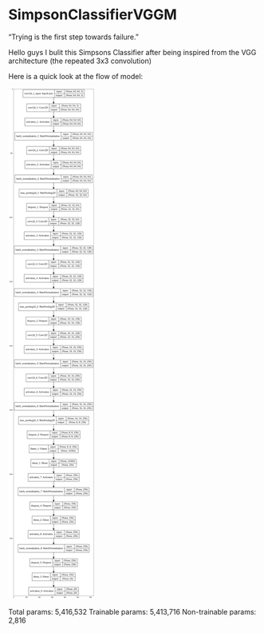 # SimpsonClassifierVGGM

“Trying is the first step towards failure.”

Hello guys I bulit this Simpsons Classifier after being inspired from the VGG architecture (the repeated 3x3 convolution)


Here is a quick look at the flow of model:


![Model Architecture ](./add/arch.jpg)


Total params: 5,416,532
Trainable params: 5,413,716
Non-trainable params: 2,816

